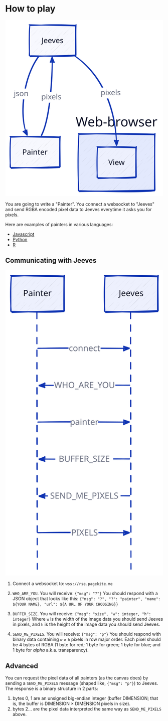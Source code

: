 # How to play

![System overview](docs/overview.svg)

You are going to write a "Painter". You connect a websocket to "Jeeves" and send RGBA encoded pixel data to Jeeves everytime it asks you for pixels.

Here are examples of painters in various languages:

* [Javascript](https://github.com/MaybeJustJames/Jeeves/blob/main/examples/javascript/painter.js)
* [Python](https://github.com/MaybeJustJames/Jeeves/blob/main/examples/python/painter.py)
* [R](https://github.com/MaybeJustJames/Jeeves/blob/main/examples/R/painter.R)

## Communicating with Jeeves

![Communication sequence diagram](docs/sequence.svg)


1. Connect a websocket to: `wss://rse.pagekite.me`

2. `WHO_ARE_YOU`. You will receive: `{"msg": "?"}`
   You should respond with a JSON object that looks like this:
   `{"msg": "?", "?": "painter", "name": ${YOUR NAME}, "url": ${A URL OF YOUR CHOOSING}}`
   
3. `BUFFER_SIZE`. You will receive: `{"msg": "size", "w": integer, "h": integer}`
   Where `w` is the width of the image data you should send Jeeves in pixels, and
   `h` is the height of the image data you should send Jeeves.
   
4. `SEND_ME_PIXELS`. You will receive: `{"msg": "p"}`
   You should respond with binary data containing `w` × `h` pixels in row major order. Each pixel
   should be 4 bytes of RGBA (1 byte for red; 1 byte for green; 1 byte for blue; and
   1 byte for _alpha_ a.k.a. transparency).
   


## Advanced

You can request the pixel data of all painters (as the canvas does) by sending a `SEND_ME_PIXELS`
message (shaped like, `{"msg": "p"}`) to Jeeves. The response is a binary structure in 2 parts:

1. bytes 0, 1 are an unsigned big-endian integer (buffer DIMENSION; that is,
   the buffer is DIMENSION × DIMENSION pixels in size).
2. bytes 2... are the pixel data interpreted the same way as `SEND_ME_PIXELS` above.
